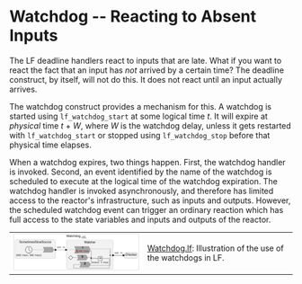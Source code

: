 # Watchdog -- Reacting to Absent Inputs

The LF deadline handlers react to inputs that are late.
What if you want to react the fact that an input has _not_ arrived by a certain time?
The deadline construct, by itself, will not do this.
It does not react until an input actually arrives.

The watchdog construct provides a mechanism for this.
A watchdog is started using `lf_watchdog_start` at some logical time _t_.
It will expire at _physical_ time _t_ + _W_, where _W_ is the watchdog delay,
unless it gets restarted with `lf_watchdog_start` or stopped using `lf_watchdog_stop`
before that physical time elapses.

When a watchdog expires, two things happen. First, the watchdog handler is invoked.
Second, an event identified by the name of the watchdog is scheduled to execute at the logical time of the watchdog expiration.
The watchdog handler is invoked asynchronously, and therefore has limited access
to the reactor's infrastructure, such as inputs and outputs.
However, the scheduled watchdog event can trigger an ordinary reaction
which has full access to the state variables and inputs and outputs of the reactor.

<table>
<tr>
<td> <img src="img/Watchdog.png" alt="Watchdog" width="400">
<td> <a href="Watchdog.lf">Watchdog.lf</a>: Illustration of the use of the watchdogs in LF.</td>
</tr>
</table>